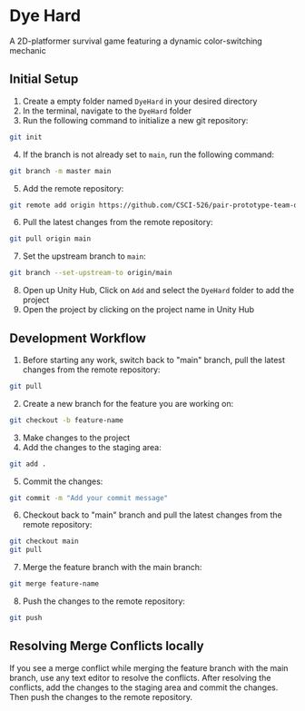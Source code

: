# Dye Hard

A 2D-platformer survival game featuring a dynamic color-switching mechanic

## Initial Setup

1. Create a empty folder named `DyeHard` in your desired directory
2. In the terminal, navigate to the `DyeHard` folder
3. Run the following command to initialize a new git repository:
```bash
git init
```
4. If the branch is not already set to `main`, run the following command:
```bash
git branch -m master main
```
5. Add the remote repository:
```bash
git remote add origin https://github.com/CSCI-526/pair-prototype-team-dye-hard.git
```
6. Pull the latest changes from the remote repository:
```bash
git pull origin main
```
7. Set the upstream branch to `main`:
```bash
git branch --set-upstream-to origin/main
```
8. Open up Unity Hub, Click on `Add` and select the `DyeHard` folder to add the project
9. Open the project by clicking on the project name in Unity Hub

## Development Workflow

1. Before starting any work, switch back to "main" branch, pull the latest changes from the remote repository:
```bash
git pull
```
2. Create a new branch for the feature you are working on:
```bash
git checkout -b feature-name
```
3. Make changes to the project
4. Add the changes to the staging area:
```bash
git add .
```
5. Commit the changes:
```bash
git commit -m "Add your commit message"
```
6. Checkout back to "main" branch and pull the latest changes from the remote repository:
```bash
git checkout main
git pull
```
7. Merge the feature branch with the main branch:
```bash
git merge feature-name
```
8. Push the changes to the remote repository:
```bash
git push
```

## Resolving Merge Conflicts locally

If you see a merge conflict while merging the feature branch with the main branch, use any text editor to resolve the conflicts. After resolving the conflicts, add the changes to the staging area and commit the changes. Then push the changes to the remote repository.
